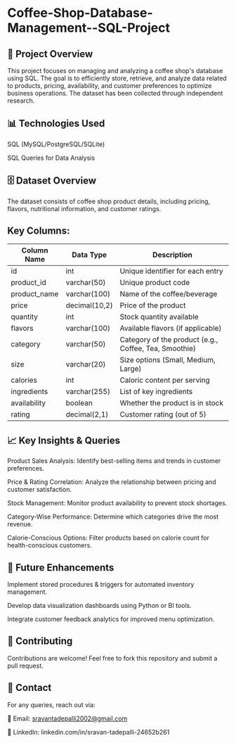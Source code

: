 # Coffee-Shop-Database-Management--SQL-Project

## 📌 Project Overview

This project focuses on managing and analyzing a coffee shop's database using SQL. The goal is to efficiently store, retrieve, and analyze data related to products, pricing, availability, and customer preferences to optimize business operations. The dataset has been collected through independent research.

## 📊 Technologies Used

SQL (MySQL/PostgreSQL/SQLite)

SQL Queries for Data Analysis

## 🗄️ Dataset Overview

The dataset consists of coffee shop product details, including pricing, flavors, nutritional information, and customer ratings.

## Key Columns:
| Column Name | Data Type | Description |
| --- | --- | --- |
| id | int | Unique identifier for each entry |
| product_id | varchar(50) | Unique product code |
| product_name | varchar(100) | Name of the coffee/beverage |
| price | decimal(10,2) | Price of the product  |
| quantity | int | Stock quantity available |
| flavors | varchar(100) | Available flavors (if applicable) |
| category | varchar(50) | Category of the product (e.g., Coffee, Tea, Smoothie) |
| size | varchar(20) | Size options (Small, Medium, Large) |
| calories | int | Caloric content per serving |
| ingredients | varchar(255) | List of key ingredients |
| availability | boolean | Whether the product is in stock |
| rating | decimal(2,1) | Customer rating (out of 5) |

## 📈 Key Insights & Queries

Product Sales Analysis: Identify best-selling items and trends in customer preferences.

Price & Rating Correlation: Analyze the relationship between pricing and customer satisfaction.

Stock Management: Monitor product availability to prevent stock shortages.

Category-Wise Performance: Determine which categories drive the most revenue.

Calorie-Conscious Options: Filter products based on calorie count for health-conscious customers.

## 📌 Future Enhancements

Implement stored procedures & triggers for automated inventory management.

Develop data visualization dashboards using Python or BI tools.

Integrate customer feedback analytics for improved menu optimization.

## 🤝 Contributing

Contributions are welcome! Feel free to fork this repository and submit a pull request.

## 📩 Contact

For any queries, reach out via:

📧 Email: sravantadepalli2002@gmail.com

🔗 LinkedIn: linkedin.com/in/sravan-tadepalli-24652b261

